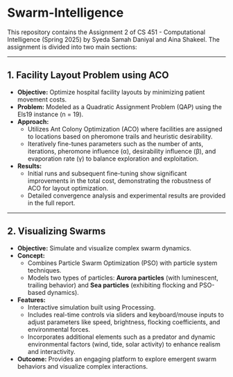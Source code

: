 # Swarm-Intelligence

This repository contains the Assignment 2 of CS 451 - Computational Intelligence (Spring 2025) by Syeda Samah Daniyal and Aina Shakeel. The assignment is divided into two main sections:

---

## 1. Facility Layout Problem using ACO

- **Objective:** Optimize hospital facility layouts by minimizing patient movement costs.
- **Problem:** Modeled as a Quadratic Assignment Problem (QAP) using the Els19 instance (n = 19).
- **Approach:** 
  - Utilizes Ant Colony Optimization (ACO) where facilities are assigned to locations based on pheromone trails and heuristic desirability.
  - Iteratively fine-tunes parameters such as the number of ants, iterations, pheromone influence (α), desirability influence (β), and evaporation rate (γ) to balance exploration and exploitation.
- **Results:** 
  - Initial runs and subsequent fine-tuning show significant improvements in the total cost, demonstrating the robustness of ACO for layout optimization.
  - Detailed convergence analysis and experimental results are provided in the full report.

---

## 2. Visualizing Swarms

- **Objective:** Simulate and visualize complex swarm dynamics.
- **Concept:** 
  - Combines Particle Swarm Optimization (PSO) with particle system techniques.
  - Models two types of particles: **Aurora particles** (with luminescent, trailing behavior) and **Sea particles** (exhibiting flocking and PSO-based dynamics).
- **Features:** 
  - Interactive simulation built using Processing.
  - Includes real-time controls via sliders and keyboard/mouse inputs to adjust parameters like speed, brightness, flocking coefficients, and environmental forces.
  - Incorporates additional elements such as a predator and dynamic environmental factors (wind, tide, solar activity) to enhance realism and interactivity.
- **Outcome:** Provides an engaging platform to explore emergent swarm behaviors and visualize complex interactions.
